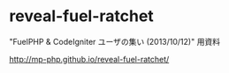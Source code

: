 reveal-fuel-ratchet
===================

"FuelPHP &amp; CodeIgniter ユーザの集い (2013/10/12)" 用資料

http://mp-php.github.io/reveal-fuel-ratchet/
